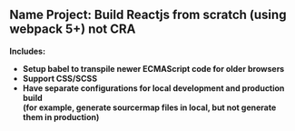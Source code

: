 ## Name Project: <b>Build Reactjs from scratch (using webpack 5+) not CRA<b>

**Includes:**

- Setup babel to transpile newer ECMAScript code for older browsers
- Support CSS/SCSS
- Have separate configurations for local development and production build  
  (for example, generate sourcermap files in local, but not generate them in production)
